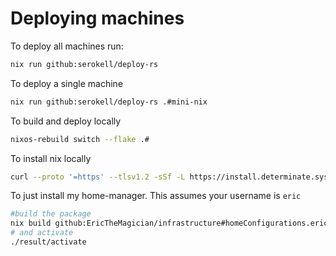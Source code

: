 # Deploying machines

To deploy all machines run:
```bash
nix run github:serokell/deploy-rs
```

To deploy a single machine
```bash
nix run github:serokell/deploy-rs .#mini-nix
```

To build and deploy locally
```bash
nixos-rebuild switch --flake .#
```

To install nix locally
```bash
curl --proto '=https' --tlsv1.2 -sSf -L https://install.determinate.systems/nix | sh -s -- install
```

To just install my home-manager.
This assumes your username is `eric`
```bash
#build the package
nix build github:EricTheMagician/infrastructure#homeConfigurations.eric.activationPackage
# and activate
./result/activate
```

